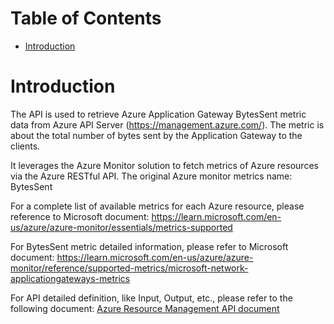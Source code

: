 # Table of Contents
- [Introduction](#introduction)


# Introduction <a name="introduction"></a>
The API is used to retrieve Azure Application Gateway BytesSent metric data from Azure API Server (https://management.azure.com/). The metric is about the total number of bytes sent by the Application Gateway to the clients.



It leverages the Azure Monitor solution to fetch metrics of Azure resources via the Azure RESTful API. The original Azure monitor metrics name: BytesSent



For a complete list of available metrics for each Azure resource, please reference to Microsoft document: https://learn.microsoft.com/en-us/azure/azure-monitor/essentials/metrics-supported

For BytesSent metric detailed information, please refer to Microsoft document: https://learn.microsoft.com/en-us/azure/azure-monitor/reference/supported-metrics/microsoft-network-applicationgateways-metrics


For API detailed definition, like Input, Output, etc., please refer to the following document:
[Azure Resource Management API document](https://learn.microsoft.com/en-us/rest/api/monitor/metrics/list?view=rest-monitor-2023-10-01&tabs=HTTP)
